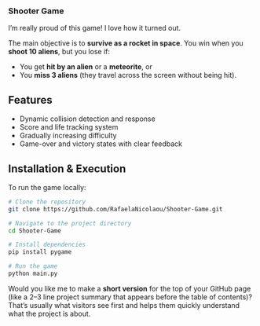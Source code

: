### Shooter Game

I’m really proud of this game! I love how it turned out.

The main objective is to **survive as a rocket in space**. You win when you **shoot 10 aliens**, but you lose if:

* You get **hit by an alien** or a **meteorite**, or
* You **miss 3 aliens** (they travel across the screen without being hit).

## Features

* Dynamic collision detection and response
* Score and life tracking system
* Gradually increasing difficulty
* Game-over and victory states with clear feedback

## Installation & Execution

To run the game locally:

```bash
# Clone the repository
git clone https://github.com/RafaelaNicolaou/Shooter-Game.git

# Navigate to the project directory
cd Shooter-Game

# Install dependencies
pip install pygame

# Run the game
python main.py
```

Would you like me to make a **short version** for the top of your GitHub page (like a 2–3 line project summary that appears before the table of contents)? That’s usually what visitors see first and helps them quickly understand what the project is about.

